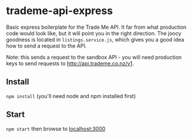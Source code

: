 # trademe-api-express
Basic express boilerplate for the Trade Me API.
It far from what production code would look like, but it will point you in the right direction.
The joocy goodness is located in `listings.service.js`, which gives you a good idea how to send a request to the API.

Note: this sends a request to the sandbox API - you will need production keys to send requests to http://api.trademe.co.nz/v1.

## Install
`npm install` (you'll need node and npm installed first)

## Start
`npm start` then browse to [localhost:3000](http://localhost:3000)